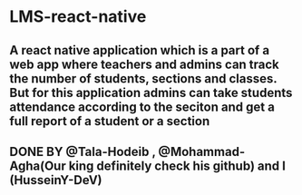 # LMS-react-native

## A react native application which is a part of a web app where teachers and admins can track the number of students, sections and classes. But for this application admins can take students attendance according to the seciton and get a full report of a student or a section

## DONE BY @Tala-Hodeib , @Mohammad-Agha(Our king definitely check his github) and I (HusseinY-DeV)
